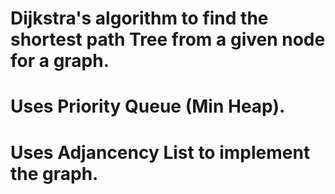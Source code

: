 # Dijkstra's algorithm to find the shortest path Tree from a given node for a graph.
# Uses Priority Queue (Min Heap).
# Uses Adjancency List to implement the graph.
